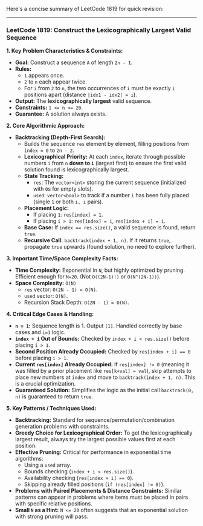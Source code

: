 Here's a concise summary of LeetCode 1819 for quick revision:

---

### LeetCode 1819: Construct the Lexicographically Largest Valid Sequence

**1. Key Problem Characteristics & Constraints:**
*   **Goal:** Construct a sequence `A` of length `2n - 1`.
*   **Rules:**
    *   `1` appears once.
    *   `2` to `n` each appear twice.
    *   For `i` from `2` to `n`, the two occurrences of `i` must be exactly `i` positions apart (distance `|idx1 - idx2| = i`).
*   **Output:** The **lexicographically largest** valid sequence.
*   **Constraints:** `1 <= n <= 20`.
*   **Guarantee:** A solution always exists.

**2. Core Algorithmic Approach:**
*   **Backtracking (Depth-First Search):**
    *   Builds the sequence `res` element by element, filling positions from `index = 0` to `2n - 2`.
    *   **Lexicographical Priority:** At each `index`, iterate through possible numbers `i` from `n` **down to `1`** (largest first) to ensure the first valid solution found is lexicographically largest.
    *   **State Tracking:**
        *   `res`: The `vector<int>` storing the current sequence (initialized with `0`s for empty slots).
        *   `used`: `vector<bool>` to track if a number `i` has been fully placed (single `1` or both `i, i` pairs).
    *   **Placement Logic:**
        *   If placing `1`: `res[index] = 1`.
        *   If placing `i > 1`: `res[index] = i`, `res[index + i] = i`.
    *   **Base Case:** If `index == res.size()`, a valid sequence is found, return `true`.
    *   **Recursive Call:** `backtrack(index + 1, n)`. If it returns `true`, propagate `true` upwards (found solution, no need to explore further).

**3. Important Time/Space Complexity Facts:**
*   **Time Complexity:** Exponential in `N`, but highly optimized by pruning. Efficient enough for `N=20`. (Not `O((2N-1)!)` or `O(N^(2N-1))`).
*   **Space Complexity:** `O(N)`
    *   `res` vector: `O(2N - 1) = O(N)`.
    *   `used` vector: `O(N)`.
    *   Recursion Stack Depth: `O(2N - 1) = O(N)`.

**4. Critical Edge Cases & Handling:**
*   **`n = 1`:** Sequence length is 1. Output `[1]`. Handled correctly by base cases and `i=1` logic.
*   **`index + i` Out of Bounds:** Checked by `index + i < res.size()` before placing `i > 1`.
*   **Second Position Already Occupied:** Checked by `res[index + i] == 0` before placing `i > 1`.
*   **Current `res[index]` Already Occupied:** If `res[index] != 0` (meaning it was filled by a prior placement like `res[k+val] = val`), skip attempts to place new numbers at `index` and move to `backtrack(index + 1, n)`. This is a crucial optimization.
*   **Guaranteed Solution:** Simplifies the logic as the initial call `backtrack(0, n)` is guaranteed to return `true`.

**5. Key Patterns / Techniques Used:**
*   **Backtracking:** Standard for sequence/permutation/combination generation problems with constraints.
*   **Greedy Choice for Lexicographical Order:** To get the lexicographically largest result, always try the largest possible values first at each position.
*   **Effective Pruning:** Critical for performance in exponential time algorithms:
    *   Using a `used` array.
    *   Bounds checking (`index + i < res.size()`).
    *   Availability checking (`res[index + i] == 0`).
    *   Skipping already filled positions (`if (res[index] != 0)`).
*   **Problems with Paired Placements & Distance Constraints:** Similar patterns can appear in problems where items must be placed in pairs with specific relative positions.
*   **Small `N` as a Hint:** `N <= 20` often suggests that an exponential solution with strong pruning will pass.